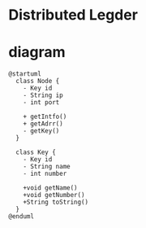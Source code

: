 # Distributed Legder



# diagram

```plantuml
@startuml
  class Node {
    - Key id
    - String ip
    - int port 
    
    + getIntfo()
    + getAdrr()
    - getKey()
  } 
  
  class Key {
    - Key id
    - String name
    - int number 
    
    +void getName()
    +void getNumber()
    +String toString()
  }
@enduml
```